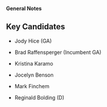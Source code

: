 **General Notes**
## Key Candidates

- Jody Hice (GA)
- Brad Raffensperger (Incumbent GA)

- Kristina Karamo
- Jocelyn Benson

- Mark Finchem
- Reginald Bolding (D)
